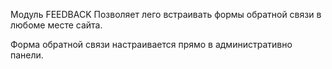 Модуль FEEDBACK 
Позволяет лего встраивать формы обратной связи в любоме месте сайта.

Форма обратной связи настраивается прямо в административно панели.
